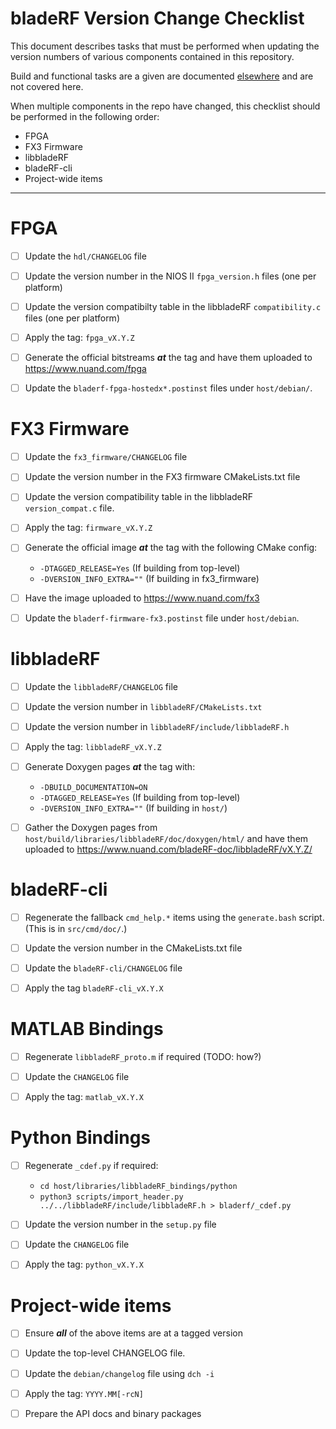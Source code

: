 bladeRF Version Change Checklist
================================================================================

This document describes tasks that must be performed when updating the
version numbers of various components contained in this repository.

Build and functional tasks are a given are documented [elsewhere][tests] and
are not covered here.

[tests]: test_checklist.md

When multiple components in the repo have changed, this checklist should be
performed in the following order:

* FPGA
* FX3 Firmware
* libbladeRF
* bladeRF-cli
* Project-wide items

--------------------------------------------------------------------------------


FPGA
================================================================================

* [ ] Update the ```hdl/CHANGELOG``` file

* [ ] Update the version number in the NIOS II ```fpga_version.h``` files (one
      per platform)

* [ ] Update the version compatibilty table in the libbladeRF
      ```compatibility.c``` files (one per platform)

* [ ] Apply the tag: ```fpga_vX.Y.Z```

* [ ] Generate the official bitstreams ***at*** the tag and have them uploaded
      to https://www.nuand.com/fpga

* [ ] Update the ```bladerf-fpga-hostedx*.postinst``` files under
      ```host/debian/```.



FX3 Firmware
================================================================================

* [ ] Update the ```fx3_firmware/CHANGELOG``` file

* [ ] Update the version number in the FX3 firmware CMakeLists.txt file

* [ ] Update the version compatibility table in the libbladeRF
      ```version_compat.c``` file.

* [ ] Apply the tag: ```firmware_vX.Y.Z```

* [ ] Generate the official image ***at*** the tag with the following CMake config:
    * ```-DTAGGED_RELEASE=Yes``` (If building from top-level)
    * ```-DVERSION_INFO_EXTRA=""``` (If building in fx3_firmware)

* [ ] Have the image uploaded to https://www.nuand.com/fx3

* [ ] Update the ```bladerf-firmware-fx3.postinst``` file under ```host/debian```.


libbladeRF
================================================================================

* [ ] Update the ```libbladeRF/CHANGELOG``` file

* [ ] Update the version number in ```libbladeRF/CMakeLists.txt```

* [ ] Update the version number in ```libbladeRF/include/libbladeRF.h```

* [ ] Apply the tag: ```libbladeRF_vX.Y.Z```

* [ ] Generate Doxygen pages ***at*** the tag with:
    * ```-DBUILD_DOCUMENTATION=ON```
    * ```-DTAGGED_RELEASE=Yes``` (If building from top-level)
    * ```-DVERSION_INFO_EXTRA=""``` (If building in ```host/```)

* [ ] Gather the Doxygen pages from
      ```host/build/libraries/libbladeRF/doc/doxygen/html/``` and have them
      uploaded to https://www.nuand.com/bladeRF-doc/libbladeRF/vX.Y.Z/

bladeRF-cli
================================================================================

* [ ] Regenerate the fallback ```cmd_help.*``` items using the ```generate.bash```
      script. (This is in ```src/cmd/doc/```.)

* [ ] Update the version number in the CMakeLists.txt file

* [ ] Update the ```bladeRF-cli/CHANGELOG``` file

* [ ] Apply the tag ```bladeRF-cli_vX.Y.X```

MATLAB Bindings
================================================================================

* [ ] Regenerate ```libbladeRF_proto.m``` if required (TODO: how?)

* [ ] Update the ```CHANGELOG``` file

* [ ] Apply the tag: ```matlab_vX.Y.X```

Python Bindings
================================================================================

* [ ] Regenerate ```_cdef.py``` if required:
    * ```cd host/libraries/libbladeRF_bindings/python```
    * ```python3 scripts/import_header.py ../../libbladeRF/include/libbladeRF.h > bladerf/_cdef.py```

* [ ] Update the version number in the ```setup.py``` file

* [ ] Update the ```CHANGELOG``` file

* [ ] Apply the tag: ```python_vX.Y.X```

Project-wide items
================================================================================

* [ ] Ensure ***all*** of the above items are at a tagged version

* [ ] Update the top-level CHANGELOG file.

* [ ] Update the ```debian/changelog``` file using ```dch -i```

* [ ] Apply the tag: ```YYYY.MM[-rcN]```

* [ ] Prepare the API docs and binary packages
